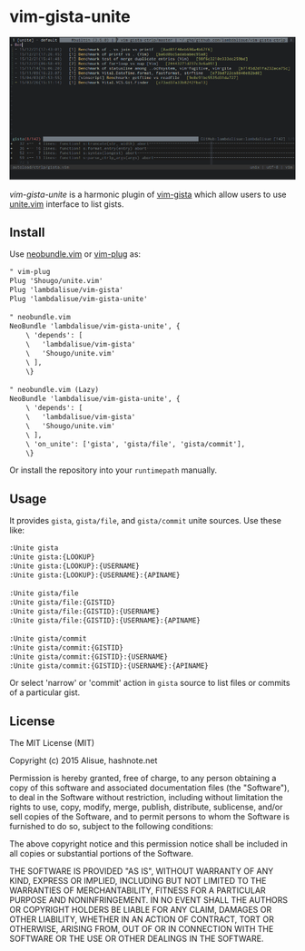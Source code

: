 vim-gista-unite
===============================================================================

![Screenshot](img/screenshot.png)

*vim-gista-unite* is a harmonic plugin of [vim-gista](https://github.com/lambdalisue/vim-gista) which allow users to use [unite.vim](https://github.com/Shougo/unite.vim) interface to list gists.

Install
-------------------------------------------------------------------------------
Use [neobundle.vim](https://github.com/Shougo/neobundle.vim) or [vim-plug](https://github.com/junegunn/vim-plug) as:

```vim
" vim-plug
Plug 'Shougo/unite.vim'
Plug 'lambdalisue/vim-gista'
Plug 'lambdalisue/vim-gista-unite'

" neobundle.vim
NeoBundle 'lambdalisue/vim-gista-unite', {
    \ 'depends': [
    \   'lambdalisue/vim-gista'
    \   'Shougo/unite.vim'
    \ ],
    \}

" neobundle.vim (Lazy)
NeoBundle 'lambdalisue/vim-gista-unite', {
    \ 'depends': [
    \   'lambdalisue/vim-gista'
    \   'Shougo/unite.vim'
    \ ],
    \ 'on_unite': ['gista', 'gista/file', 'gista/commit'],
    \}
```

Or install the repository into your `runtimepath` manually.


Usage
-------------------------------------------------------------------------------
It provides `gista`, `gista/file`, and `gista/commit` unite sources. Use these like:

```
:Unite gista
:Unite gista:{LOOKUP}
:Unite gista:{LOOKUP}:{USERNAME}
:Unite gista:{LOOKUP}:{USERNAME}:{APINAME}

:Unite gista/file
:Unite gista/file:{GISTID}
:Unite gista/file:{GISTID}:{USERNAME}
:Unite gista/file:{GISTID}:{USERNAME}:{APINAME}

:Unite gista/commit
:Unite gista/commit:{GISTID}
:Unite gista/commit:{GISTID}:{USERNAME}
:Unite gista/commit:{GISTID}:{USERNAME}:{APINAME}
```

Or select 'narrow' or 'commit' action in `gista` source to list files or commits of a particular gist.

License
-------------------------------------------------------------------------------
The MIT License (MIT)

Copyright (c) 2015 Alisue, hashnote.net

Permission is hereby granted, free of charge, to any person obtaining a copy
of this software and associated documentation files (the "Software"), to deal
in the Software without restriction, including without limitation the rights
to use, copy, modify, merge, publish, distribute, sublicense, and/or sell
copies of the Software, and to permit persons to whom the Software is
furnished to do so, subject to the following conditions:

The above copyright notice and this permission notice shall be included in
all copies or substantial portions of the Software.

THE SOFTWARE IS PROVIDED "AS IS", WITHOUT WARRANTY OF ANY KIND, EXPRESS OR
IMPLIED, INCLUDING BUT NOT LIMITED TO THE WARRANTIES OF MERCHANTABILITY,
FITNESS FOR A PARTICULAR PURPOSE AND NONINFRINGEMENT. IN NO EVENT SHALL THE
AUTHORS OR COPYRIGHT HOLDERS BE LIABLE FOR ANY CLAIM, DAMAGES OR OTHER
LIABILITY, WHETHER IN AN ACTION OF CONTRACT, TORT OR OTHERWISE, ARISING FROM,
OUT OF OR IN CONNECTION WITH THE SOFTWARE OR THE USE OR OTHER DEALINGS IN
THE SOFTWARE.
